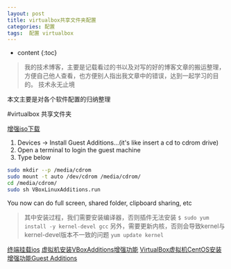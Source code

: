 ```yaml
---
layout: post
title: virtualbox共享文件夹配置
categories: 配置 
tags:  配置 virtualbox
---
```


* content
{:toc}

> 我的技术博客，主要是记载看过的书以及对写的好的博客文章的搬运整理，方便自己他人查看，也方便别人指出我文章中的错误，达到一起学习的目的。
> 技术永无止境

本文主要是对各个软件配置的归纳整理



#virtualbox 共享文件夹

[增强iso下载](http://download.virtualbox.org/virtualbox)

1. Devices -> Install Guest Additions...(it's like insert a cd to cdrom drive)
2. Open a terminal to login the guest machine
3. Type below

```sh
sudo mkdir --p /media/cdrom
sudo mount -t auto /dev/cdrom /media/cdrom/
cd /media/cdrom/
sudo sh VBoxLinuxAdditions.run
```

You now can do full screen, shared folder, clipboard sharing, etc

> 其中安装过程，我们需要安装编译器，否则插件无法安装
> `$ sudo yum install -y kernel-devel gcc`
> 另外，需要更新内核，否则会导致kernel与kernel-devel版本不一致的问题
> `yum update kernel`


[终端挂载ios](https://askubuntu.com/questions/80341/unable-to-mount-virtualbox-guest-additions-as-a-guest-win7-host)
[虚拟机安装VBoxAdditions增强功能](http://www.cnblogs.com/xqzt/p/4937954.html)
[VirtualBox虚拟机CentOS安装增强功能Guest Additions](http://www.jianshu.com/p/7c556c783bb2)


